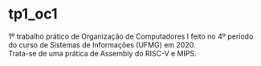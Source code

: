 # tp1_oc1
 1º trabalho prático de Organização de Computadores I feito no 4º período do curso de Sistemas de Informações (UFMG) em 2020.  
 Trata-se de uma prática de Assembly do RISC-V e MIPS.
